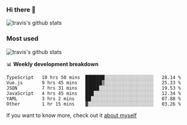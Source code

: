 ### Hi there 👋

<!--
**HondryTravis/HondryTravis** is a ✨ _special_ ✨ repository because its `README.md` (this file) appears on your GitHub profile.

Here are some ideas to get you started:

- 🔭 I’m currently working on ...
- 🌱 I’m currently learning ...
- 👯 I’m looking to collaborate on ...
- 🤔 I’m looking for help with ...
- 💬 Ask me about ...
- 📫 How to reach me: ...
- 😄 Pronouns: ...
- ⚡ Fun fact: ...
-->

![travis's github stats](https://github-readme-stats.vercel.app/api?username=HondryTravis&hide=stars)
### Most used
![travis's github stats](https://github-readme-stats.anuraghazra1.vercel.app/api/top-langs/?username=HondryTravis&layout=compact&hide_title=true)

📊 **Weekly development breakdown**

<!--START_SECTION:waka-->

```text
TypeScript   10 hrs 50 mins  ███████░░░░░░░░░░░░░░░░░░   28.14 %
Vue.js       9 hrs 45 mins   ██████▒░░░░░░░░░░░░░░░░░░   25.33 %
JSON         7 hrs 31 mins   █████░░░░░░░░░░░░░░░░░░░░   19.53 %
JavaScript   4 hrs 45 mins   ███░░░░░░░░░░░░░░░░░░░░░░   12.34 %
YAML         3 hrs 2 mins    ██░░░░░░░░░░░░░░░░░░░░░░░   07.88 %
Other        1 hr 15 mins    ▓░░░░░░░░░░░░░░░░░░░░░░░░   03.26 %
```

<!--END_SECTION:waka-->

If you want to know more, check out it [about myself](https://hondrytravis.github.io/)

